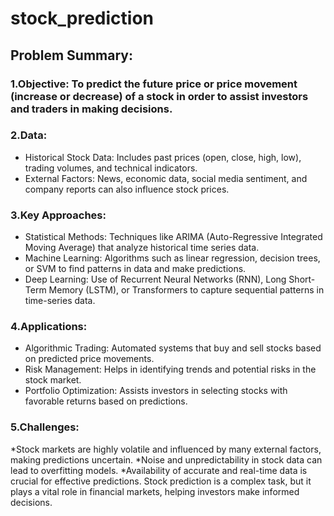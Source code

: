 # stock_prediction
## Problem Summary:
### 1.Objective: To predict the future price or price movement (increase or decrease) of a stock in order to assist investors and traders in making decisions.

### 2.Data:

* Historical Stock Data: Includes past prices (open, close, high, low), trading volumes, and technical indicators.
* External Factors: News, economic data, social media sentiment, and company reports can also influence stock prices.
### 3.Key Approaches:

* Statistical Methods: Techniques like ARIMA (Auto-Regressive Integrated Moving Average) that analyze historical time series data.
* Machine Learning: Algorithms such as linear regression, decision trees, or SVM to find patterns in data and make predictions.
* Deep Learning: Use of Recurrent Neural Networks (RNN), Long Short-Term Memory (LSTM), or Transformers to capture sequential patterns in time-series data.
### 4.Applications:

* Algorithmic Trading: Automated systems that buy and sell stocks based on predicted price movements.
* Risk Management: Helps in identifying trends and potential risks in the stock market.
* Portfolio Optimization: Assists investors in selecting stocks with favorable returns based on predictions.
### 5.Challenges:

*Stock markets are highly volatile and influenced by many external factors, making predictions uncertain.
*Noise and unpredictability in stock data can lead to overfitting models.
*Availability of accurate and real-time data is crucial for effective predictions.
Stock prediction is a complex task, but it plays a vital role in financial markets, helping investors make informed decisions.
